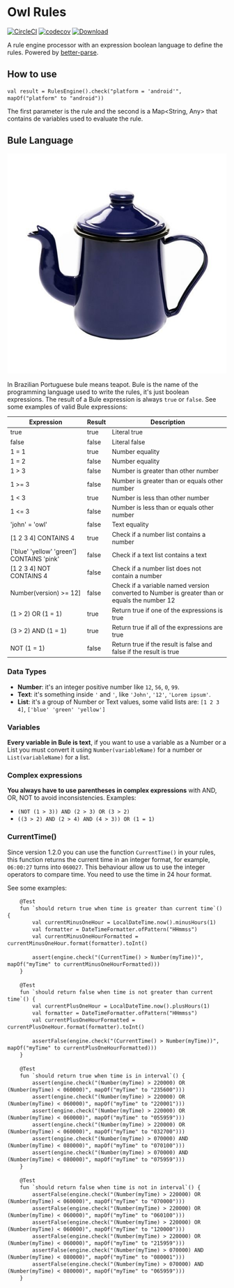 # Owl Rules

[![CircleCI](https://circleci.com/gh/johnowl/owl-rules.svg?style=svg)](https://circleci.com/gh/johnowl/owl-rules)
[![codecov](https://codecov.io/gh/johnowl/owl-rules/branch/master/graph/badge.svg)](https://codecov.io/gh/johnowl/owl-rules)
[![Download](https://api.bintray.com/packages/johnowl/maven/owl-rules/images/download.svg?version=1.2.031) ](https://bintray.com/johnowl/maven/owl-rules/1.2.031/link)

A rule engine processor with an expression boolean language to define the rules. Powered by [better-parse](https://github.com/h0tk3y/better-parse).

## How to use

    val result = RulesEngine().check("platform = 'android'", mapOf("platform" to "android"))
    
The first parameter is the rule and the second is a Map<String, Any> that contains de variables used to evaluate the rule.


## Bule Language

![Blue teapot](docs/assets/bule.jpg "Blue teapot1")

In Brazilian Portuguese bule means teapot. Bule is the name of the programming language used to write the rules, it's just boolean expressions. The result of a Bule expression is always `true` or `false`. See some examples of valid Bule expressions:

| Expression | Result | Description |
| --- | --- | --- |
| true | true | Literal true |
| false | false | Literal false |
| 1 = 1 | true | Number equality |
| 1 = 2 | false | Number equality |
| 1 > 3 | false | Number is greater than other number |
| 1 >= 3 | false | Number is greater than or equals other number |
| 1 < 3 | true | Number is less than other number |
| 1 <= 3 | false | Number is less than or equals other number |
| 'john' = 'owl' | false | Text equality |
| [1 2 3 4] CONTAINS 4 | true | Check if a number list contains a number |
| ['blue' 'yellow' 'green'] CONTAINS 'pink' | false | Check if a text list contains a text |
| [1 2 3 4] NOT CONTAINS 4 | false | Check if a number list does not contain a number |
| Number(version) >= 12] | false | Check if a variable named version converted to Number is greater than or equals the number 12 |
| (1 > 2) OR (1 = 1)| true | Return true if one of the expressions is true |
| (3 > 2) AND (1 = 1)| true | Return true if all of the expressions are true |
| NOT (1 = 1)| false | Return true if the result is false and false if the result is true |


### Data Types

- **Number**: it's an integer positive number like `12`, `56`, `0`, `99`.
- **Text**: it's something inside `'` and `'`, like `'John'`, `'12'`, `'Lorem ipsum'`.
- **List**: it's a group of Number or Text values, some valid lists are: `[1 2 3 4]`, `['blue' 'green' 'yellow']`

### Variables

**Every variable in Bule is text**, if you want to use a variable as a Number or a List you must convert it 
using `Number(variableName)` for a number or `List(variableName)` for a list.

### Complex expressions

**You always have to use parentheses in complex expressions** with AND, OR, NOT to avoid inconsistencies. Examples:

- `(NOT (1 > 3)) AND (2 > 3) OR (3 > 2)`
- `((3 > 2) AND (2 > 4) AND (4 > 3)) OR (1 = 1)`


### CurrentTime()

Since version 1.2.0 you can use the function `CurrentTime()` in your rules, 
this function returns the current time in an integer format, for example,
`06:00:27` turns into `060027`. This behaviour allow us to use the integer 
operators to compare time. You need to use the time in 24 hour format.

See some examples:

```
    @Test
    fun `should return true when time is greater than current time`() {
        val currentMinusOneHour = LocalDateTime.now().minusHours(1)
        val formatter = DateTimeFormatter.ofPattern("HHmmss")
        val currentMinusOneHourFormatted = currentMinusOneHour.format(formatter).toInt()

        assert(engine.check("(CurrentTime() > Number(myTime))", mapOf("myTime" to currentMinusOneHourFormatted)))
    }

    @Test
    fun `should return false when time is not greater than current time`() {
        val currentPlusOneHour = LocalDateTime.now().plusHours(1)
        val formatter = DateTimeFormatter.ofPattern("HHmmss")
        val currentPlusOneHourFormatted = currentPlusOneHour.format(formatter).toInt()

        assertFalse(engine.check("(CurrentTime() > Number(myTime))", mapOf("myTime" to currentPlusOneHourFormatted)))
    }

    @Test
    fun `should return true when time is in interval`() {
        assert(engine.check("(Number(myTime) > 220000) OR (Number(myTime) < 060000)", mapOf("myTime" to "235600")))
        assert(engine.check("(Number(myTime) > 220000) OR (Number(myTime) < 060000)", mapOf("myTime" to "220001")))
        assert(engine.check("(Number(myTime) > 220000) OR (Number(myTime) < 060000)", mapOf("myTime" to "055959")))
        assert(engine.check("(Number(myTime) > 220000) OR (Number(myTime) < 060000)", mapOf("myTime" to "032700")))
        assert(engine.check("(Number(myTime) > 070000) AND (Number(myTime) < 080000)", mapOf("myTime" to "070100")))
        assert(engine.check("(Number(myTime) > 070000) AND (Number(myTime) < 080000)", mapOf("myTime" to "075959")))
    }

    @Test
    fun `should return false when time is not in interval`() {
        assertFalse(engine.check("(Number(myTime) > 220000) OR (Number(myTime) < 060000)", mapOf("myTime" to "070000")))
        assertFalse(engine.check("(Number(myTime) > 220000) OR (Number(myTime) < 060000)", mapOf("myTime" to "060100")))
        assertFalse(engine.check("(Number(myTime) > 220000) OR (Number(myTime) < 060000)", mapOf("myTime" to "120000")))
        assertFalse(engine.check("(Number(myTime) > 220000) OR (Number(myTime) < 060000)", mapOf("myTime" to "215959")))
        assertFalse(engine.check("(Number(myTime) > 070000) AND (Number(myTime) < 080000)", mapOf("myTime" to "080001")))
        assertFalse(engine.check("(Number(myTime) > 070000) AND (Number(myTime) < 080000)", mapOf("myTime" to "065959")))
    }
```
